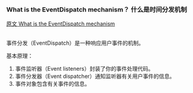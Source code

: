 ### What is the EventDispatch mechanism？  什么是时间分发机制
[原文 What is the EventDispatch mechanism](https://docs.cocos2d-x.org/cocos2d-x/v4/en/event_dispatcher/getting_started.html) 
<br>
<br>

事件分发（EventDispatch）是一种响应用户事件的机制。<br>

基本原理：<br>

1. 事件监听器（Event listeners）封装了你的事件处理代码。
2. 事件分发器（Event dispatcher）通知监听器有关用户事件的信息。
3. 事件对象包含有关事件的信息。
